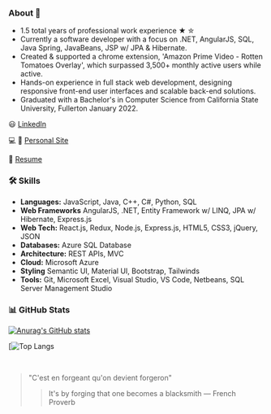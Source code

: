 ### About 👋
- 1.5 total years of professional work experience ★ ✮
- Currently a software developer with a focus on .NET, AngularJS, SQL, Java Spring, JavaBeans, JSP w/ JPA & Hibernate.
- Created & supported a chrome extension, 'Amazon Prime Video - Rotten Tomatoes Overlay', which surpassed 3,500+ monthly active users while active.
- Hands-on experience in full stack web development, designing responsive front-end user interfaces and scalable back-end solutions.
- Graduated with a Bachelor's in Computer Science from California State University, Fullerton January 2022.

:smiley: [LinkedIn](https://www.linkedin.com/in/ernesto-hooghkirk/)

:computer: :iphone: [Personal Site](https://ernesto-h.dev/)

:bookmark_tabs: [Resume](https://drive.google.com/file/d/1qi_EwOdwmaHG4CFaZEuapgx9OUED72dN/view?usp=sharing)

### 🛠 Skills
- **Languages:** JavaScript, Java, C++, C#, Python, SQL
- **Web Frameworks** AngularJS, .NET, Entity Framework w/ LINQ, JPA w/ Hibernate, Express.js
- **Web Tech:** React.js, Redux, Node.js, Express.js, HTML5, CSS3, jQuery, JSON
- **Databases:** Azure SQL Database
- **Architecture:** REST APIs, MVC
- **Cloud:** Microsoft Azure 
- **Styling** Semantic UI, Material UI, Bootstrap, Tailwinds
- **Tools:** Git, Microsoft Excel, Visual Studio, VS Code, Netbeans, SQL Server Management Studio

### 📊 GitHub Stats
[![Anurag's GitHub stats](https://github-readme-stats.vercel.app/api?username=ernestohkirk&show_icons=true&theme=swift)](https://github.com/anuraghazra/github-readme-stats)

[![Top Langs](https://github-readme-stats.vercel.app/api/top-langs/?username=ernestohkirk&layout=compact&theme=tokyonight)

<br/>

> "C'est en forgeant qu'on devient forgeron"
> > It's by forging that one becomes a blacksmith
― French Proverb
